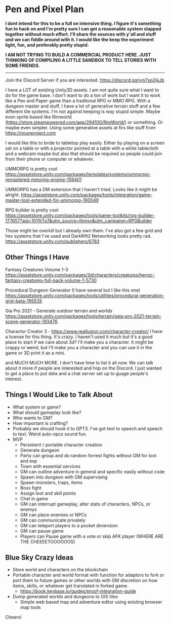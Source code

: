 # Pen and Pixel Plan
**I dont intend for this to be a full on intensive thing. I figure it's something fun to hack on and I'm pretty sure I can get a reasonable system slapped together without much effort. I'll share the sources with y'all and stuff and we can fiddle around with it. I would like the keep the experiment light, fun, and preferably pretty stupid.** 

**I AM NOT TRYING TO BUILD A COMMERCIAL PRODUCT HERE. JUST THINKING OF COMPILING A LITTLE SANDBOX TO TELL STORIES WITH SOME FRIENDS.**

---

Join the Discord Server if you are interested.
https://discord.gg/ym7xp2jkJb

I have a LOT of existing Unity3D assets. I am not quite sure what I want to do for the game base. I don't want to do a ton of work but I want it to work like a Pen and Paper game than a traditonal RPG or MMO RPG. With a dungeon master and stuff. I have a lot of generative terrain stuff and a few different tile systems. I'm not against keeping is way stupid simple. Maybe even sprite based like Rimworld (https://store.steampowered.com/app/294100/RimWorld/) or something. Or maybe even simpler. Using some generative assets at firs like stuff from https://nounproject.com

I would like this to bride to tabletop play easily. Either by playing on a screen set on a table or with a projector pointed at a table with a white tablecloth and a webcam maybe but also that should be required so people could join from their phone or computer or whatever.



UMMORPG is pretty cool
https://assetstore.unity.com/packages/templates/systems/ummorpg-remastered-mmorpg-engine-159401

UMMORPG has a DM extension that I haven't tried. Looks like it might be alright.
https://assetstore.unity.com/packages/tools/integration/game-master-tool-extended-for-ummorpg-190049

RPG builder is pretty cool
https://assetstore.unity.com/packages/tools/game-toolkits/rpg-builder-177657?aid=1011liTo7&utm_source=thmsv&utm_campaign=RPGBuilder

Those might be overkill but I already own them. I've also got a few grid and hex systems that I've used and DarkRift2 Networking looks pretty rad.
https://assetstore.unity.com/publishers/6783

Other Things I Have
-------------------

Fantasy Creatures Volume 1-3
https://assetstore.unity.com/packages/3d/characters/creatures/heroic-fantasy-creatures-full-pack-volume-1-5730

Procedural Dungeon Generator (I have several but I like this one)
https://assetstore.unity.com/packages/tools/utilities/procedural-generation-grid-beta-195535

Gia Pro 2021 - Generate outdoor terrain and worlds
https://assetstore.unity.com/packages/tools/terrain/gaia-pro-2021-terrain-scene-generator-193476

Charactor Creator 3 - https://www.reallusion.com/character-creator/
I have a license for this thing. It's crazy. I haven't used it much but it's a good place to start if we care about 3d? I'll make you a character. It might be crappy or weird, but I'll make you a character and you can use it in the game or 3D print it as a mini.


and MUCH MUCH MORE. I don't have time to list it all now. We can talk about it more if people are interested and hop on the Discord. I just wanted to get a place to put data and a chat server set up to guage people's interest.

Things I Would Like to Talk About
---------------------------------

* What system or game?
* What should gameplay look like?
* Who wants to GM?
* How important is crafting?
* Probably we should hook it to GPT3. I've got text to speech and speech to text. Weird auto-npcs sound fun.
* MVP
  - Persistent / portable character creation
  - Generate dungeon 
  - Party can group and do random forrest fights without GM for loot and exp
  - Town with essential services
  - GM can outline adventure in general and specific easily without code
  - Spawn into dungeon with GM supervising
  - Spawn monsters, traps, items
  - Boss fight
  - Assign loot and skill points 
  - Chat in game
  - GM can interrupt gameplay, alter stats of characters, NPCs, or enemys
  - GM can place enemies or NPCs
  - GM can communicate privately
  - GM can teleport players to a pocket dimension
  - GM can pause game
  - Players can Pause game with a vote or skip AFK player (WHERE ARE THE CHEEEETOOOOOOS)

Blue Sky Crazy Ideas
--------------------
* Store world and characters on the blockchain
* Portable character and world format with function for adaptors to fork or port them to future games or other worlds with GM discretion on how items, skills, or whatever get translated in forked game.
  - https://book.keybase.io/guides/proof-integration-guide
* Dump generated worlds and dungeons to GIS tiles 
  - Simple web based map and adventure editor using existing browser map tools

Cheers!
